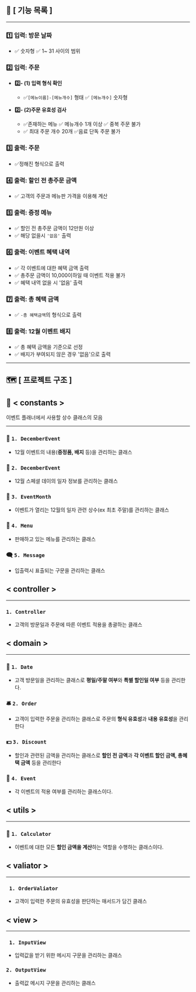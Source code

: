 ## 📒 [ 기능 목록 ]

----------------------
### 1️⃣ 입력: 방문 날짜  
* ✅ 숫자형 ✅ 1~ 31 사이의 범위

### 2️⃣ 입력: 주문
* **2️⃣- (1) 입력 형식 확인**
  * ✅`[메뉴이름]-[메뉴개수]` 형태 ✅ `[메뉴개수]` 숫자형


* **2️⃣- (2)주문 유효성 검사**
  * ✅존재하는 메뉴 ✅ 메뉴개수 1개 이상 ✅ 중복 주문 불가
  * ✅ 최대 주문 개수 20개 ✅음료 단독 주문 불가

### 3️⃣ 출력: 주문
* ✅정해진 형식으로 출력 
### 4️⃣ 출력:  할인 전 총주문 금액 
* ✅ 고객의 주문과 메뉴판 가격을 이용해 계산
### 5️⃣ 출력: 증정 메뉴
* ✅ 할인 전 총주문 금액이 12만원 이상 
* ✅ 해당 없을시 `'없음'` 출력
### 6️⃣ 출력: 이벤트 혜택 내역
* ✅ 각 이벤트에 대한 혜택 금액 출력
* ✅ 총주문 금액이 10,000이하일 때 이벤트 적용 불가
* ✅ 혜택 내역 없을 시 '없음' 출력
### 7️⃣ 출력: 총 혜택 금액
* ✅ `-총 혜택금액`의 형식으로 출력
### 8️⃣ 출력: 12월 이벤트 배지
* ✅ 총 혜택 금액을 기준으로 선정
* ✅ 배지가 부여되지 않은 경우 '없음'으로 출력  

------------------------------------------------------------------

## 🗺️ [ 프로젝트 구조 ]
## 🧷 < constants > 
이벤트 플래너에서 사용할 상수 클래스의 모음

----------------------
### 🎊 `1. DecemberEvent`
* 12월 이벤트의 내용(**증정품, 배지** 등)을 관리하는 클래스
### 🌟 `2. DecemberEvent`
* 12월 스페셜 데이의 일자 정보를 관리하는 클래스
### 📅 `3. EventMonth`
* 이벤트가 열리는 12월의 일자 관련 상수(ex 최초 주말)를 관리하는 클래스
### 🍴 `4. Menu`
* 판매하고 있는 메뉴를 관리하는 클래스
### 🗨 `5. Message`
* 입출력시 표출되는 구문을 관리하는 클래스

## < controller >   

----------------------
### `1. Controller`
* 고객의 방문일과 주문에 따른 이벤트 적용을 총괄하는 클래스

## < domain >  

----------------------
### 📅 `1. Date`
* 고객 방문일을 관리하는 클래스로 **평일/주말 여부**와 **특별 할인일 여부** 등을 관리한다.
### 🛎️ `2. Order`
* 고객이 입력한 주문을 관리하는 클래스로 주문의 **형식 유효성**과 **내용 유효성**을 관리한다
### 💵 `3. Discount`
* 할인과 관련된 금액을 관리하는 클래스로 **할인 전 금액**과 **각 이벤트 할인 금액, 총혜택 금액** 등을 관리한다
### 🎉 `4. Event`
* 각 이벤트의 적용 여부를 관리하는 클래스이다.  

## < utils >

----------------------
### 🧮 `1. Calculator`
* 이벤트에 대한 모든 **할인 금액을 계산**하는 역할을 수행하는 클래스이다.

## < valiator >

----------------------
### ` 1. OrderValiator`
* 고객이 입력한 주문의 유효성을 판단하는 매서드가 담긴 클래스

## < view >

----------------------
### ` 1. InputView`
* 입력값을 받기 위한 메시지 구문을 관리하는 클래스
### `2. OutputView`
* 출력값 메시지 구문을 관리하는 클래스

